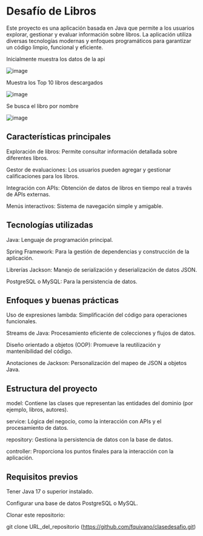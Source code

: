 <h1>Desafío de Libros</h1>

Este proyecto es una aplicación basada en Java que permite a los usuarios explorar, gestionar y evaluar información sobre libros. La aplicación utiliza diversas tecnologías modernas y enfoques programáticos para garantizar un código limpio, funcional y eficiente.

Inicialmente muestra los datos de la api 

![image](https://github.com/user-attachments/assets/0b4ceb5c-e276-4b0c-8891-de08dc47da08)

Muestra los Top 10 libros descargados


![image](https://github.com/user-attachments/assets/fce492d8-95c5-4b84-a0c8-59d3159050f2)

Se busca el libro por nombre

![image](https://github.com/user-attachments/assets/53fdedb7-9df3-48a9-a433-52b5e845a1b2)









<h2>Características principales</h2>

Exploración de libros: Permite consultar información detallada sobre diferentes libros.

Gestor de evaluaciones: Los usuarios pueden agregar y gestionar calificaciones para los libros.

Integración con APIs: Obtención de datos de libros en tiempo real a través de APIs externas.

Menús interactivos: Sistema de navegación simple y amigable.

<h2>Tecnologías utilizadas</h2>

Java: Lenguaje de programación principal.

Spring Framework: Para la gestión de dependencias y construcción de la aplicación.

Librerías Jackson: Manejo de serialización y deserialización de datos JSON.

PostgreSQL o MySQL: Para la persistencia de datos.

<h2>Enfoques y buenas prácticas</h2>

Uso de expresiones lambda: Simplificación del código para operaciones funcionales.

Streams de Java: Procesamiento eficiente de colecciones y flujos de datos.

Diseño orientado a objetos (OOP): Promueve la reutilización y mantenibilidad del código.

Anotaciones de Jackson: Personalización del mapeo de JSON a objetos Java.

<h2>Estructura del proyecto</h2>

model: Contiene las clases que representan las entidades del dominio (por ejemplo, libros, autores).

service: Lógica del negocio, como la interacción con APIs y el procesamiento de datos.

repository: Gestiona la persistencia de datos con la base de datos.

controller: Proporciona los puntos finales para la interacción con la aplicación.

<h2>Requisitos previos</h2>

Tener Java 17 o superior instalado.

Configurar una base de datos PostgreSQL o MySQL.

Clonar este repositorio:

git clone URL_del_repositorio (https://github.com/fquivano/clasedesafio.git)



